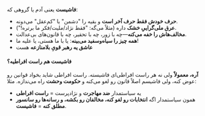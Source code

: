 **فاشیست** یعنی آدم یا گروهی که:

- **حرف خودش فقط حرف آخر است** و بقیه را "دشمن" یا "کم‌عقل" می‌دونه.
- **عرق ملی‌گراییِ خشک** داره (مثلاً می‌گه: "فقط نژاد/ملیت/فکر ما برتره!").
- **مخالف‌هاش را خفه می‌کنه**—چه با زور، چه با تحقیر، چه با قانون‌های بی‌عدالت.
- **همه چیز را سیاه‌وسفید می‌بینه**: یا با ما هستی، یا علیه ما!
- **عاشق یه رهبر قویِ بلامنازعه** هست 

#### فاشیست هم راست افراطیه؟
**آره، معمولاً** ولی نه هر راست افراطی‌ای فاشیسته. راست افراطی شاید بخواد قوانین رو عوض کنه، ولی فاشیسم اصلاً قانون رو لغو می‌کنه و **حکومت وحشت** راه می‌ندازه. مثلا:

- یه سیاستمدار **ضد مهاجرت** و نژادپرست = **راست افراطی**
- همون سیاستمدار اگه **انتخابات رو لغو کنه، مخالفان رو بکشه، و رسانه‌ها رو سانسور مطلق کنه** = **فاشیست**.